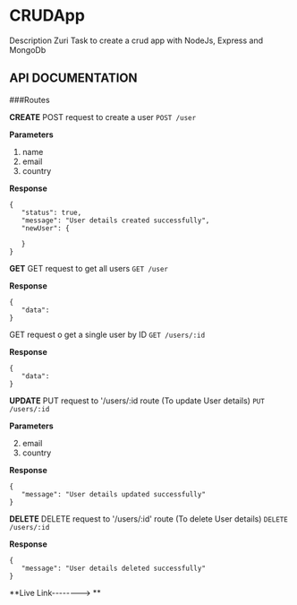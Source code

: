 # CRUDApp

Description
Zuri Task to create a crud app with NodeJs, Express and MongoDb 

## API DOCUMENTATION

###Routes

**CREATE**
POST request to create a user
`POST /user`
 
 **Parameters**
 
 1. name
 2. email
 3. country
 
 **Response**
 ```
{
    "status": true,
    "message": "User details created successfully",
    "newUser": {
    
    }
}
```

**GET**
GET request to get all users
`GET /user`

 **Response**
 ```
{
    "data":
}
```

GET request o get a single user by ID
`GET /users/:id`

 **Response**
 ```
{
    "data":
}
```

**UPDATE**
PUT request to '/users/:id route (To update User details)
`PUT /users/:id`

 **Parameters**
 
 2. email
 3. country

 **Response**
 ```
{
    "message": "User details updated successfully"
}
```

**DELETE**
DELETE request to '/users/:id' route (To delete User details)
`DELETE /users/:id`

 **Response**
 ```
{
    "message": "User details deleted successfully"
}
```

**Live Link--------> **
